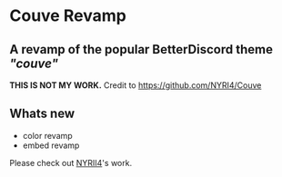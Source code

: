 # Couve Revamp
## A revamp of the popular BetterDiscord theme _"couve"_

**THIS IS NOT MY WORK.** Credit to https://github.com/NYRI4/Couve

## Whats new

- color revamp
- embed revamp

Please check out [NYRII4](https://github.com/NYRI4)'s work.
